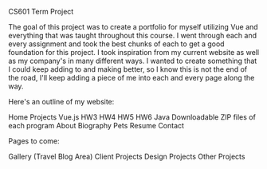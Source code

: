 CS601 Term Project

The goal of this project was to create a portfolio for myself utilizing Vue and everything that was taught throughout this course. I went through each and every assignment and took the best chunks of each to get a good foundation for this project. I took inspiration from my current website as well as my company's in many different ways. I wanted to create something that I could keep adding to and making better, so I know this is not the end of the road, I'll keep adding a piece of me into each and every page along the way.

Here's an outline of my website:

Home
Projects
  Vue.js
    HW3
    HW4
    HW5
    HW6
  Java
    Downloadable ZIP files of each program
About
  Biography
  Pets
  Resume
Contact

Pages to come:

Gallery (Travel Blog Area)
Client Projects
Design Projects
Other Projects
